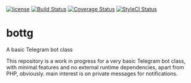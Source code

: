 [![license](https://img.shields.io/github/license/madpilot78/bottg.svg)](https://github.com/madpilot78/bottg)
[![Build Status](https://api.travis-ci.org/madpilot78/bottg.png?branch=master)](http://travis-ci.org/madpilot78/bottg)
[![Coverage Status](https://coveralls.io/repos/github/madpilot78/bottg/badge.svg?branch=master)](https://coveralls.io/github/madpilot78/bottg?branch=master)
[![StyleCI Status](https://github.styleci.io/repos/146759333/shield?branch=master&style=plastic)](https://github.styleci.io/repos/146759333)

# bottg
A basic Telegram bot class

This repository is a work in progress for a very basic Telegram bot class, with minimal features and no external runtime dependencies, apart from PHP, obviously. main interest is on private messages for notifications.
